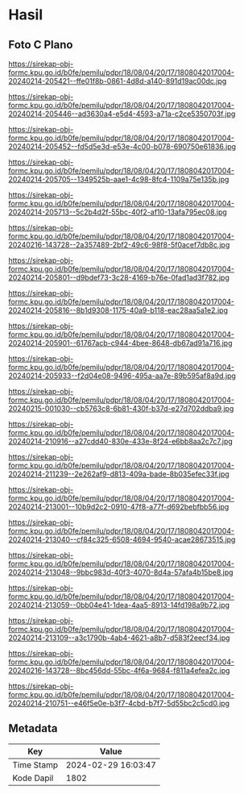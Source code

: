 # Hasil

## Foto C Plano

https://sirekap-obj-formc.kpu.go.id/b0fe/pemilu/pdpr/18/08/04/20/17/1808042017004-20240214-205421--ffe01f8b-0861-4d8d-a140-891d19ac00dc.jpg

https://sirekap-obj-formc.kpu.go.id/b0fe/pemilu/pdpr/18/08/04/20/17/1808042017004-20240214-205446--ad3630a4-e5d4-4593-a71a-c2ce5350703f.jpg

https://sirekap-obj-formc.kpu.go.id/b0fe/pemilu/pdpr/18/08/04/20/17/1808042017004-20240214-205452--fd5d5e3d-e53e-4c00-b078-690750e61836.jpg

https://sirekap-obj-formc.kpu.go.id/b0fe/pemilu/pdpr/18/08/04/20/17/1808042017004-20240214-205705--1349525b-aae1-4c98-8fc4-1109a75e135b.jpg

https://sirekap-obj-formc.kpu.go.id/b0fe/pemilu/pdpr/18/08/04/20/17/1808042017004-20240214-205713--5c2b4d2f-55bc-40f2-af10-13afa795ec08.jpg

https://sirekap-obj-formc.kpu.go.id/b0fe/pemilu/pdpr/18/08/04/20/17/1808042017004-20240216-143728--2a357489-2bf2-49c6-98f8-5f0acef7db8c.jpg

https://sirekap-obj-formc.kpu.go.id/b0fe/pemilu/pdpr/18/08/04/20/17/1808042017004-20240214-205801--d9bdef73-3c28-4169-b76e-0fad1ad3f782.jpg

https://sirekap-obj-formc.kpu.go.id/b0fe/pemilu/pdpr/18/08/04/20/17/1808042017004-20240214-205816--8b1d9308-1175-40a9-b118-eac28aa5a1e2.jpg

https://sirekap-obj-formc.kpu.go.id/b0fe/pemilu/pdpr/18/08/04/20/17/1808042017004-20240214-205901--61767acb-c944-4bee-8648-db67ad91a716.jpg

https://sirekap-obj-formc.kpu.go.id/b0fe/pemilu/pdpr/18/08/04/20/17/1808042017004-20240214-205933--f2d04e08-9496-495a-aa7e-89b595af8a9d.jpg

https://sirekap-obj-formc.kpu.go.id/b0fe/pemilu/pdpr/18/08/04/20/17/1808042017004-20240215-001030--cb5763c8-6b81-430f-b37d-e27d702ddba9.jpg

https://sirekap-obj-formc.kpu.go.id/b0fe/pemilu/pdpr/18/08/04/20/17/1808042017004-20240214-210916--a27cdd40-830e-433e-8f24-e6bb8aa2c7c7.jpg

https://sirekap-obj-formc.kpu.go.id/b0fe/pemilu/pdpr/18/08/04/20/17/1808042017004-20240214-211239--2e262af9-d813-409a-bade-8b035efec33f.jpg

https://sirekap-obj-formc.kpu.go.id/b0fe/pemilu/pdpr/18/08/04/20/17/1808042017004-20240214-213001--10b9d2c2-0910-47f8-a77f-d692bebfbb56.jpg

https://sirekap-obj-formc.kpu.go.id/b0fe/pemilu/pdpr/18/08/04/20/17/1808042017004-20240214-213040--cf84c325-6508-4694-9540-acae28673515.jpg

https://sirekap-obj-formc.kpu.go.id/b0fe/pemilu/pdpr/18/08/04/20/17/1808042017004-20240214-213048--9bbc983d-40f3-4070-8d4a-57afa4b15be8.jpg

https://sirekap-obj-formc.kpu.go.id/b0fe/pemilu/pdpr/18/08/04/20/17/1808042017004-20240214-213059--0bb04e41-1dea-4aa5-8913-14fd198a9b72.jpg

https://sirekap-obj-formc.kpu.go.id/b0fe/pemilu/pdpr/18/08/04/20/17/1808042017004-20240214-213109--a3c1790b-4ab4-4621-a8b7-d583f2eecf34.jpg

https://sirekap-obj-formc.kpu.go.id/b0fe/pemilu/pdpr/18/08/04/20/17/1808042017004-20240216-143728--8bc456dd-55bc-4f6a-9684-f811a4efea2c.jpg

https://sirekap-obj-formc.kpu.go.id/b0fe/pemilu/pdpr/18/08/04/20/17/1808042017004-20240214-210751--e46f5e0e-b3f7-4cbd-b7f7-5d55bc2c5cd0.jpg


## Metadata

| Key        | Value               |
| ---------- | ------------------- |
| Time Stamp | 2024-02-29 16:03:47 |
| Kode Dapil | 1802                |



